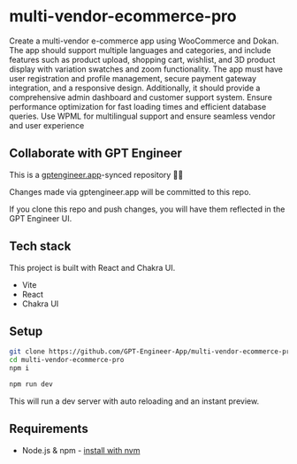 # multi-vendor-ecommerce-pro

Create a multi-vendor e-commerce app using WooCommerce and Dokan. The app should support multiple languages and categories, and include features such as product upload, shopping cart, wishlist, and 3D product display with variation swatches and zoom functionality. The app must have user registration and profile management, secure payment gateway integration, and a responsive design. Additionally, it should provide a comprehensive admin dashboard and customer support system. Ensure performance optimization for fast loading times and efficient database queries. Use WPML for multilingual support and ensure seamless vendor and user experience


## Collaborate with GPT Engineer

This is a [gptengineer.app](https://gptengineer.app)-synced repository 🌟🤖

Changes made via gptengineer.app will be committed to this repo.

If you clone this repo and push changes, you will have them reflected in the GPT Engineer UI.

## Tech stack

This project is built with React and Chakra UI.

- Vite
- React
- Chakra UI

## Setup

```sh
git clone https://github.com/GPT-Engineer-App/multi-vendor-ecommerce-pro.git
cd multi-vendor-ecommerce-pro
npm i
```

```sh
npm run dev
```

This will run a dev server with auto reloading and an instant preview.

## Requirements

- Node.js & npm - [install with nvm](https://github.com/nvm-sh/nvm#installing-and-updating)
